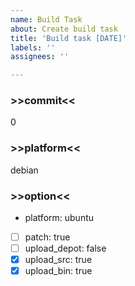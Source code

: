 ```yaml
---
name: Build Task
about: Create build task
title: 'Build task [DATE]'
labels: ''
assignees: ''

---
```


### >>commit<<

0

### >>platform<<

debian

### >>option<<

- platform: ubuntu
- [ ] patch: true
- [ ] upload_depot: false
- [X] upload_src: true
- [X] upload_bin: true
